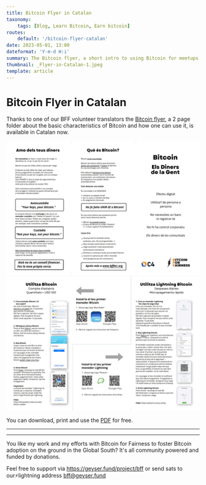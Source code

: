 ```yaml
---
title: Bitcoin Flyer in Catalan
taxonomy:
    tags: [Blog, Learn Bitcoin, Earn bitcoin]
routes:
    default: '/bitcoin-flyer-catalan'
date: 2023-05-01, 13:00
dateformat: 'Y-m-d H:i'
summary: The Bitcoin flyer, a short intro to using Bitcoin for meetups and beginners is available in Catalan now.
thumbnail: _Flyer-in-Catalan-1.jpeg
template: article
---
```


# Bitcoin Flyer in Catalan

Thanks to one of our BFF volunteer translators the [Bitcoin flyer](https://bffbtc.org/flyer), a 2 page folder about the basic characteristics of Bitcoin and how one can use it, is available in Catalan now.

![](_Flyer-in-Catalan-1.jpeg)
![](_Flyer-in-Catalan-2.jpeg)

You can download, print and use the [PDF](https://bffbtc.org/flyer) for free.

-----
<div class="_form_1"></div><script src="https://bff.activehosted.com/f/embed.php?id=1" type="text/javascript" charset="utf-8"></script>

-----
You like my work and my efforts with Bitcoin for Fairness to foster Bitcoin adoption on the ground in the Global South? It's all community powered and funded by donations. 

Feel free to support via https://geyser.fund/project/bff or send sats to our⚡️lightning address bff@geyser.fund 
